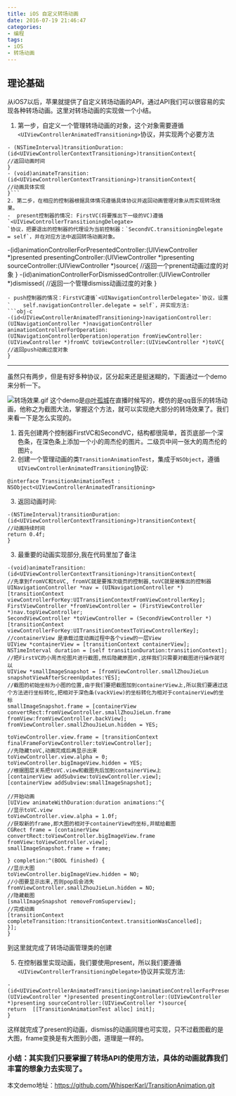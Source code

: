 ```yaml
---
title: iOS 自定义转场动画
date: 2016-07-19 21:46:47
categories:
- 编程
tags:
- iOS
- 转场动画
---
```

## 理论基础
从iOS7以后，苹果就提供了自定义转场动画的API，通过API我们可以很容易的实现各种转场动画。这里对转场动画的实现做一个小结。
<!-- more -->
1. 第一步，自定义一个管理转场动画的对象，这个对象需要遵循`<UIViewControllerAnimatedTransitioning>`协议，并实现两个必要方法
``` obj-c 
- (NSTimeInterval)transitionDuration:(id<UIViewControllerContextTransitioning>)transitionContext{
//返回动画时间
}
- (void)animateTransition:(id<UIViewControllerContextTransitioning>)transitionContext{
//动画具体实现
}```
2. 第二步，在相应的控制器根据具体情况遵循具体协议并返回动画管理对象从而实现转场效果。
-  present控制器的情况: FirstVC(将要推出下一级的VC)遵循`<UIViewControllerTransitioningDelegate>
`协议，把要退出的控制器的代理设为当前控制器：`SecondVC.transitioningDelegate = self`，并在对应方法中返回转场动画对象。
```
-(id<UIViewControllerAnimatedTransitioning>)animationControllerForPresentedController:(UIViewController *)presented presentingController:(UIViewController *)presenting sourceController:(UIViewController *)source{
//返回一个prenent动画过度的对象
}
-(id<UIViewControllerAnimatedTransitioning>)animationControllerForDismissedController:(UIViewController *)dismissed{
//返回一个管理dismiss动画过度的对象
}
```
- push控制器的情况：FirstVC遵循`<UINavigationControllerDelegate>`协议，设置`    self.navigationController.delegate = self`，并实现方法:
```obj-c
-(id<UIViewControllerAnimatedTransitioning>)navigationController:(UINavigationController *)navigationController animationControllerForOperation:(UINavigationControllerOperation)operation fromViewController:(UIViewController *)fromVC toViewController:(UIViewController *)toVC{
//返回push动画过度对象
}
```

---
虽然只有两步，但是有好多种协议，区分起来还是挺迷糊的，下面通过一个demo来分析一下。



![转场效果.gif](http://occxq9xco.bkt.clouddn.com/animation.gif)
这个demo是[@叶孤城](http://weibo.com/u/1438670852?refer_flag=1001030101_&is_all=1)在直播时候写的，模仿的是qq音乐的转场动画，他称之为截图大法，掌握这个方法，就可以实现绝大部分的转场效果了。我们来看一下是怎么实现的。
1. 首先创建两个控制器FirstVC和SecondVC，结构都很简单，首页底部一个深色条，在深色条上添加一个小的周杰伦的图片。二级页中间一张大的周杰伦的图片。
2. 创建一个管理动画的类`TransitionAnimationTest`，集成于`NSObject`，遵循`UIViewControllerAnimatedTransitioning`协议:
```
@interface TransitionAnimationTest : NSObject<UIViewControllerAnimatedTransitioning>
```
3. 返回动画时间:
```
-(NSTimeInterval)transitionDuration:(id<UIViewControllerContextTransitioning>)transitionContext{
//动画持续时间
return 0.4f;
}
```
3. 最重要的动画实现部分,我在代码里加了备注
```obj-c
-(void)animateTransition:(id<UIViewControllerContextTransitioning>)transitionContext{
//先拿到fromVC和toVC, fromVC就是要推次级页的控制器,toVC就是被推出的控制器
UINavigationController *nav = (UINavigationController *)[transitionContext viewControllerForKey:UITransitionContextFromViewControllerKey];
FirstViewController *fromViewController = (FirstViewController *)nav.topViewController;
SecondViewController *toViewController = (SecondViewController *)[transitionContext viewControllerForKey:UITransitionContextToViewControllerKey];
//containerView 是承载过度动画过程中各个view的一层View
UIView *containerView = [transitionContext containerView];
NSTimeInterval duration = [self transitionDuration:transitionContext];
//把FirstVC的小周杰伦图片进行截图,然后隐藏原图片,这样我们只需要对截图进行操作就可以
UIView *smallImageSnapshot = [fromViewController.smallZhouJieLun snapshotViewAfterScreenUpdates:YES];
//截图的初始坐标为小图的位置,由于我们要把截图加到containerView上,所以我们要通过这个方法进行坐标转化,把相对于深色条(vackView)的坐标转化为相对于containerView的坐标
smallImageSnapshot.frame = [containerView convertRect:fromViewController.smallZhouJieLun.frame fromView:fromViewController.backView];
fromViewController.smallZhouJieLun.hidden = YES;

toViewController.view.frame = [transitionContext finalFrameForViewController:toViewController];
//先隐藏toVC,动画完成后再显示出来
toViewController.view.alpha = 0;
toViewController.bigImageView.hidden = YES;
//根据图层关系把toVC.view和截图先后加到containerView上
[containerView addSubview:toViewController.view];
[containerView addSubview:smallImageSnapshot];

//开始动画
[UIView animateWithDuration:duration animations:^{
//显示toVC.view
toViewController.view.alpha = 1.0f;
//获取新的frame,即大图的相对于containerView的坐标,并赋给截图
CGRect frame = [containerView convertRect:toViewController.bigImageView.frame fromView:toViewController.view];
smallImageSnapshot.frame = frame;

} completion:^(BOOL finished) {
//显示大图
toViewController.bigImageView.hidden = NO;
//小图要显示出来,否则pop后会消失
fromViewController.smallZhouJieLun.hidden = NO;
//隐藏截图
[smallImageSnapshot removeFromSuperview];
//完成动画
[transitionContext completeTransition:!transitionContext.transitionWasCancelled];
}];
}
```
到这里就完成了转场动画管理类的创建

5. 在控制器里实现动画，我们要使用present，所以我们要遵循`<UIViewControllerTransitioningDelegate>`协议并实现方法:
```obj-c
- (id<UIViewControllerAnimatedTransitioning>)animationControllerForPresentedController:(UIViewController *)presented presentingController:(UIViewController *)presenting sourceController:(UIViewController *)source{
return  [[TransitionAnimationTest alloc] init];
}
```
这样就完成了present的动画，dismiss的动画同理也可实现，只不过截图截的是大图，frame变换是有大图到小图，道理是一样的。

### 小结：其实我们只要掌握了转场API的使用方法，具体的动画就靠我们丰富的想象力去实现了。
本文demo地址：https://github.com/WhisperKarl/TransitionAnimation.git